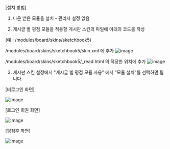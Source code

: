 [설치 방법]

1. 다운 받은 모듈을 설치 - 관리자 설정 없음

2. 게시글 별 평점 모듈을 적용할 게시판 스킨의 파일에 아래의 코드를 작성 

(예 : /modules/board/skins/sketchbook5)

 

/modules/board/skins/sketchbook5/skin.xml 에 추가
![image](https://github.com/user-attachments/assets/7790ba54-73b1-42ed-aa8b-54ccf958c6a4)



 


/modules/board/skins/sketchbook5/_read.html 의 적당한 위치에 추가
![image](https://github.com/user-attachments/assets/67a5b52a-5ad1-4554-ac2b-09fc44e9b315)



 

3. 게시판 스킨 설정에서 "게시글 별 평점 모듈 사용" 에서 "모듈 설치"를 선택하면 됩니다.
 

[비로그인 화면]

![image](https://github.com/user-attachments/assets/efa2fd5e-989f-4d01-ad7b-39d20707e594)


 

[로그인 회원 화면]

![image](https://github.com/user-attachments/assets/92d57540-2e63-4a22-9069-aa12f10c497a)


 

[평점후 화면]

![image](https://github.com/user-attachments/assets/120b1f37-b4e6-4716-90af-f08a8b8d77bd)

